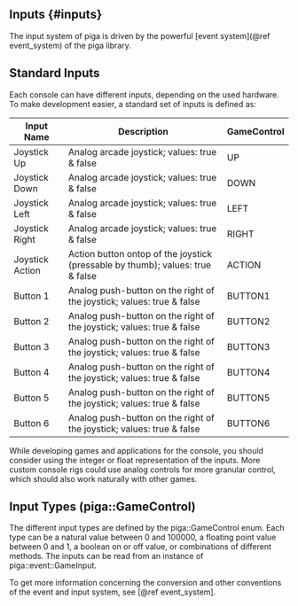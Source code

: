 Inputs {#inputs}
------

The input system of piga is driven by the powerful [event system](@ref event_system) of the piga
library. 

Standard Inputs
--------------

Each console can have different inputs, depending on the used hardware. To make development 
easier, a standard set of inputs is defined as:

Input Name | Description | GameControl
--------- | ---------- | -------------
Joystick Up | Analog arcade joystick; values: true & false | UP
Joystick Down | Analog arcade joystick; values: true & false | DOWN
Joystick Left | Analog arcade joystick; values: true & false | LEFT
Joystick Right | Analog arcade joystick; values: true & false | RIGHT
Joystick Action | Action button ontop of the joystick (pressable by thumb); values: true & false | ACTION
Button 1 | Analog push-button on the right of the joystick; values: true & false | BUTTON1
Button 2 | Analog push-button on the right of the joystick; values: true & false | BUTTON2
Button 3 | Analog push-button on the right of the joystick; values: true & false | BUTTON3
Button 4 | Analog push-button on the right of the joystick; values: true & false | BUTTON4
Button 5 | Analog push-button on the right of the joystick; values: true & false | BUTTON5
Button 6 | Analog push-button on the right of the joystick; values: true & false | BUTTON6

While developing games and applications for the console, you should consider using the integer or
float representation of the inputs. More custom console rigs could use analog controls for more
granular control, which should also work naturally with other games. 

Input Types (piga::GameControl)
----------------------------

The different input types are defined by the piga::GameControl enum. Each type
can be a natural value between 0 and 100000, a floating point value between 0 and 1, 
a boolean on or off value, or combinations of different methods. The inputs can be 
read from an instance of piga::event::GameInput. 

To get more information concerning the conversion and other conventions of the event and input 
system, see [@ref event_system].